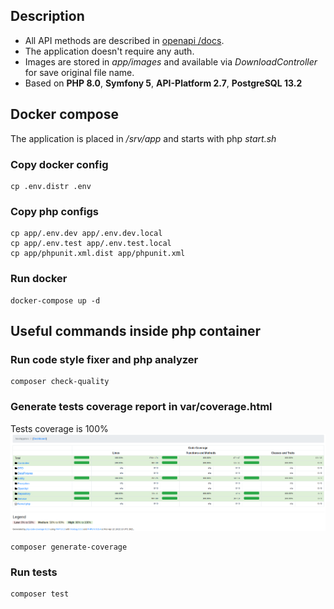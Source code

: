 ## Description
* All API methods are described in [openapi /docs](http://localhost/docs).
* The application doesn't require any auth.
* Images are stored in *app/images* and available via *DownloadController* for save original file name.
* Based on **PHP 8.0**, **Symfony 5**, **API-Platform 2.7**, **PostgreSQL 13.2**
## Docker compose
The application is placed in */srv/app* and starts with php *start.sh*
### Copy docker config
```shell
cp .env.distr .env
```
### Copy php configs
```shell
cp app/.env.dev app/.env.dev.local
cp app/.env.test app/.env.test.local
cp app/phpunit.xml.dist app/phpunit.xml
```
### Run docker
```shell
docker-compose up -d
```
## Useful commands inside php container
### Run code style fixer and php analyzer
```shell
composer check-quality
```
### Generate tests coverage report in var/coverage.html
Tests coverage is 100%
![Coverage](coverage.png)
```shell
composer generate-coverage
```
### Run tests
```shell
composer test
```
